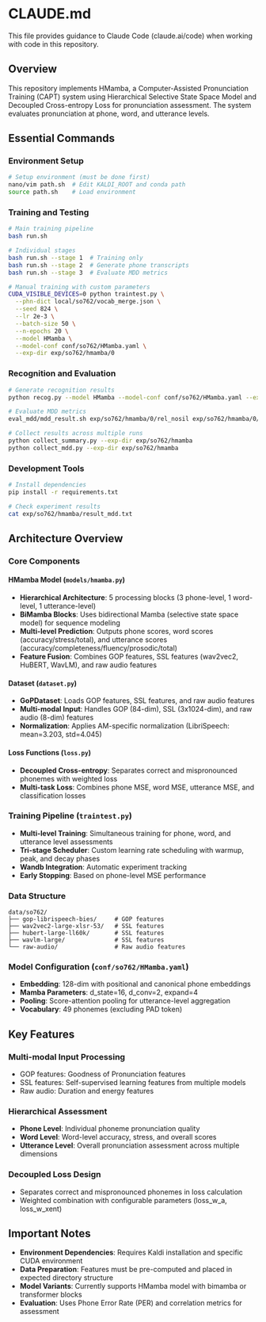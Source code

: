 # CLAUDE.md

This file provides guidance to Claude Code (claude.ai/code) when working with code in this repository.

## Overview

This repository implements HMamba, a Computer-Assisted Pronunciation Training (CAPT) system using Hierarchical Selective State Space Model and Decoupled Cross-entropy Loss for pronunciation assessment. The system evaluates pronunciation at phone, word, and utterance levels.

## Essential Commands

### Environment Setup
```bash
# Setup environment (must be done first)
nano/vim path.sh  # Edit KALDI_ROOT and conda path
source path.sh    # Load environment
```

### Training and Testing
```bash
# Main training pipeline
bash run.sh

# Individual stages
bash run.sh --stage 1  # Training only
bash run.sh --stage 2  # Generate phone transcripts
bash run.sh --stage 3  # Evaluate MDD metrics

# Manual training with custom parameters
CUDA_VISIBLE_DEVICES=0 python traintest.py \
  --phn-dict local/so762/vocab_merge.json \
  --seed 824 \
  --lr 2e-3 \
  --batch-size 50 \
  --n-epochs 20 \
  --model HMamba \
  --model-conf conf/so762/HMamba.yaml \
  --exp-dir exp/so762/hmamba/0
```

### Recognition and Evaluation
```bash
# Generate recognition results
python recog.py --model HMamba --model-conf conf/so762/HMamba.yaml --exp-dir exp/so762/hmamba/0

# Evaluate MDD metrics
eval_mdd/mdd_result.sh exp/so762/hmamba/0/rel_nosil exp/so762/hmamba/0/can_nosil exp/so762/hmamba/0/hyp_nosil

# Collect results across multiple runs
python collect_summary.py --exp-dir exp/so762/hmamba
python collect_mdd.py --exp-dir exp/so762/hmamba
```

### Development Tools
```bash
# Install dependencies
pip install -r requirements.txt

# Check experiment results
cat exp/so762/hmamba/result_mdd.txt
```

## Architecture Overview

### Core Components

#### HMamba Model (`models/hmamba.py`)
- **Hierarchical Architecture**: 5 processing blocks (3 phone-level, 1 word-level, 1 utterance-level)
- **BiMamba Blocks**: Uses bidirectional Mamba (selective state space model) for sequence modeling
- **Multi-level Prediction**: Outputs phone scores, word scores (accuracy/stress/total), and utterance scores (accuracy/completeness/fluency/prosodic/total)
- **Feature Fusion**: Combines GOP features, SSL features (wav2vec2, HuBERT, WavLM), and raw audio features

#### Dataset (`dataset.py`)
- **GoPDataset**: Loads GOP features, SSL features, and raw audio features
- **Multi-modal Input**: Handles GOP (84-dim), SSL (3x1024-dim), and raw audio (8-dim) features
- **Normalization**: Applies AM-specific normalization (LibriSpeech: mean=3.203, std=4.045)

#### Loss Functions (`loss.py`)
- **Decoupled Cross-entropy**: Separates correct and mispronounced phonemes with weighted loss
- **Multi-task Loss**: Combines phone MSE, word MSE, utterance MSE, and classification losses

### Training Pipeline (`traintest.py`)
- **Multi-level Training**: Simultaneous training for phone, word, and utterance level assessments
- **Tri-stage Scheduler**: Custom learning rate scheduling with warmup, peak, and decay phases
- **Wandb Integration**: Automatic experiment tracking
- **Early Stopping**: Based on phone-level MSE performance

### Data Structure
```
data/so762/
├── gop-librispeech-bies/     # GOP features
├── wav2vec2-large-xlsr-53/   # SSL features
├── hubert-large-ll60k/       # SSL features  
├── wavlm-large/              # SSL features
└── raw-audio/                # Raw audio features
```

### Model Configuration (`conf/so762/HMamba.yaml`)
- **Embedding**: 128-dim with positional and canonical phone embeddings
- **Mamba Parameters**: d_state=16, d_conv=2, expand=4
- **Pooling**: Score-attention pooling for utterance-level aggregation
- **Vocabulary**: 49 phonemes (excluding PAD token)

## Key Features

### Multi-modal Input Processing
- GOP features: Goodness of Pronunciation features
- SSL features: Self-supervised learning features from multiple models
- Raw audio: Duration and energy features

### Hierarchical Assessment
- **Phone Level**: Individual phoneme pronunciation quality
- **Word Level**: Word-level accuracy, stress, and overall scores
- **Utterance Level**: Overall pronunciation assessment across multiple dimensions

### Decoupled Loss Design
- Separates correct and mispronounced phonemes in loss calculation
- Weighted combination with configurable parameters (loss_w_a, loss_w_xent)

## Important Notes

- **Environment Dependencies**: Requires Kaldi installation and specific CUDA environment
- **Data Preparation**: Features must be pre-computed and placed in expected directory structure
- **Model Variants**: Currently supports HMamba model with bimamba or transformer blocks
- **Evaluation**: Uses Phone Error Rate (PER) and correlation metrics for assessment